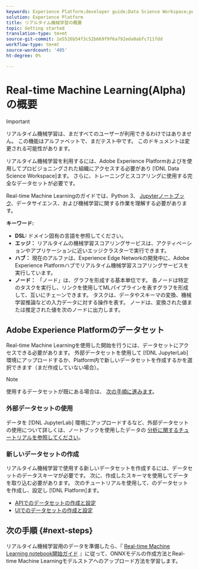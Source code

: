 ```yaml
---
keywords: Experience Platform;developer guide;Data Science Workspace;popular topics;Real time machine learning;
solution: Experience Platform
title: リアルタイム機械学習の概要
topic: Getting started
translation-type: tm+mt
source-git-commit: 1e5526b54f3c52b669f9f6a792eda0abfc711fdd
workflow-type: tm+mt
source-wordcount: '405'
ht-degree: 0%

---
```



# Real-time Machine Learning(Alpha)の概要

>[!IMPORTANT]
>リアルタイム機械学習は、まだすべてのユーザーが利用できるわけではありません。 この機能はアルファベットで、まだテスト中です。 このドキュメントは変更される可能性があります。

リアルタイム機械学習を利用するには、Adobe Experience Platformおよびを使用してプロビジョニングされた組織にアクセスする必要があり [!DNL Data Science Workspace]ます。 さらに、トレーニングとスコアリングに使用する完全なデータセットが必要です。

Real-time Machine Learningのガイドでは、Python 3、 [Jupyterノートブック](../jupyterlab/overview.md)、データサイエンス、および機械学習に関する作業を理解する必要があります。

**キーワード:**

- **DSL:** ドメイン固有の言語を参照してください。
- **エッジ：** リアルタイムの機械学習スコアリングサービスは、アクティベーションやアプリケーションに近いエッジクラスターで実行できます。
- **ハブ：** 現在のアルファは、Experience Edge Networkの開発中に、Adobe Experience Platformハブでリアルタイム機械学習スコアリングサービスを実行しています。
- **ノード：** 「ノード」は、グラフを形成する基本単位です。 各ノードは特定のタスクを実行し、リンクを使用してMLパイプラインを表すグラフを形成して、互いにチェーンできます。 タスクは、データやスキーマの変換、機械学習推論などの入力データに対する操作を表す。 ノードは、変換された値または推定された値を次のノードに出力します。

## Adobe Experience Platformのデータセット

Real-time Machine Learningを使用した開始を行うには、データセットにアクセスできる必要があります。 外部データセットを使用して [!DNL JupyterLab] 環境にアップロードするか、Platform内で新しいデータセットを作成するかを選択できます（まだ作成していない場合）。

>[!NOTE]
>使用するデータセットが既にある場合は、 [次の手順に進みます](#next-steps)。

### 外部データセットの使用

データを [!DNL JupyterLab] 環境にアップロードするなど、外部データセットの使用について詳しくは、ノートブックを使用したデータの [分析に関するチュートリアルを参照してください](../jupyterlab/analyze-your-data.md#external-data)。

### 新しいデータセットの作成

リアルタイム機械学習で使用する新しいデータセットを作成するには、データセットのデータスキーマが必要です。 次に、作成したスキーマを使用してデータを取り込む必要があります。 次のチュートリアルを使用して、のデータセットを作成し、設定し [!DNL Platform]ます。

- [APIでのデータセットの作成と設定](../../catalog/datasets/create.md)
- [UIでのデータセットの作成と設定](../../ingestion/tutorials/ingest-batch-data.md)

## 次の手順 {#next-steps}

リアルタイム機械学習用のデータを準備したら、『 [Real-time Machine Learning notebook開始ガイド](./rtml-authoring-notebook.md) 』に従って、ONNXモデルの作成方法とReal-time Machine Learningモデルストアへのアップロード方法を学習します。

